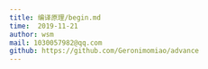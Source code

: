 ```yaml
---
title: 编译原理/begin.md
time:  2019-11-21
author: wsm
mail: 1030057982@qq.com
github: https://github.com/Geronimomiao/advance
---
```



